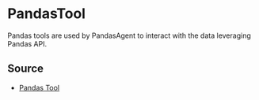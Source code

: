 # PandasTool
Pandas tools are used by PandasAgent to interact with the data leveraging Pandas API.

## Source

* [Pandas Tool](../../../aita/tool/pandas.py)